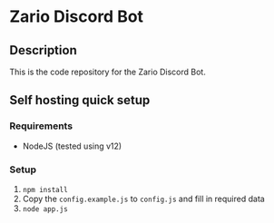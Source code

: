 # Zario Discord Bot

## Description

This is the code repository for the Zario Discord Bot.

## Self hosting quick setup

### Requirements

- NodeJS (tested using v12)

### Setup

1. `npm install`
2. Copy the `config.example.js` to `config.js` and fill in required data
3. `node app.js`